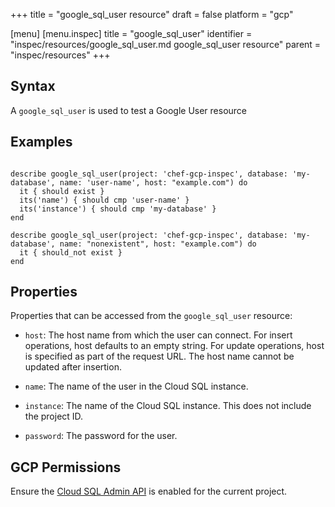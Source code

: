 +++
title = "google_sql_user resource"
draft = false
platform = "gcp"

[menu]
  [menu.inspec]
    title = "google_sql_user"
    identifier = "inspec/resources/google_sql_user.md google_sql_user resource"
    parent = "inspec/resources"
+++


## Syntax
A `google_sql_user` is used to test a Google User resource

## Examples
```

describe google_sql_user(project: 'chef-gcp-inspec', database: 'my-database', name: 'user-name', host: "example.com") do
  it { should exist }
  its('name') { should cmp 'user-name' }
  its('instance') { should cmp 'my-database' }
end

describe google_sql_user(project: 'chef-gcp-inspec', database: 'my-database', name: "nonexistent", host: "example.com") do
  it { should_not exist }
end
```

## Properties
Properties that can be accessed from the `google_sql_user` resource:


  * `host`: The host name from which the user can connect. For insert operations, host defaults to an empty string. For update operations, host is specified as part of the request URL. The host name cannot be updated after insertion.

  * `name`: The name of the user in the Cloud SQL instance.

  * `instance`: The name of the Cloud SQL instance. This does not include the project ID.

  * `password`: The password for the user.


## GCP Permissions

Ensure the [Cloud SQL Admin API](https://console.cloud.google.com/apis/library/sqladmin.googleapis.com/) is enabled for the current project.
